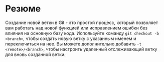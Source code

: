 # Резюме

Создание новой ветки в Git - это простой процесс, который позволяет вам работать над новой функцией или исправлением ошибки без влияния на основную базу кода. Используйте команду `git checkout -b <branch>`, чтобы создать новую ветку с указанным именем и переключиться на нее. Вы можете дополнительно добавить `-t <remote>/<branch>`, чтобы настроить удаленный отслеживающий ветку для вновь созданной ветки.
